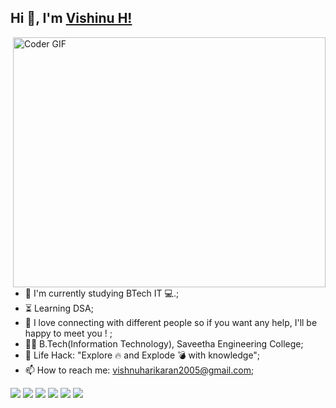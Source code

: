 ## Hi 👋, I'm [Vishinu H!](https://VisHinu24.github.io) 
 
<img align="right" src="https://media.giphy.com/media/SWoSkN6DxTszqIKEqv/giphy.gif" alt="Coder GIF" width="500" height="400">

- :telescope: I'm currently studying BTech IT 💻.;
- :hourglass_flowing_sand: Learning DSA;
- 💬 I love connecting with different people so if you want any help, I'll be happy to meet you !  ;
- :man_technologist: B.Tech(Information Technology), Saveetha Engineering College; 
- :dart: Life Hack: "Explore :fire: and Explode :bomb: with knowledge";
- 📫 How to reach me: vishnuharikaran2005@gmail.com;
  <br>

![](https://img.shields.io/badge/C-%7C-blueviolet) ![](https://img.shields.io/badge/Java%20Script-%7C-yellow) ![](https://img.shields.io/badge/Python-%7C-0%2C%2022%2C%20100) ![](https://img.shields.io/badge/HTML-%7C-yellowgreen) ![](https://img.shields.io/badge/CSS-%7C-orange) ![](https://img.shields.io/badge/Web%20Developer-%7C-blue)

<br><br>



<!---
VisHinu24/VisHinu24 is a ✨ special ✨ repository because its `README.md` (this file) appears on your GitHub profile.
You can click the Preview link to take a look at your changes.
--->
